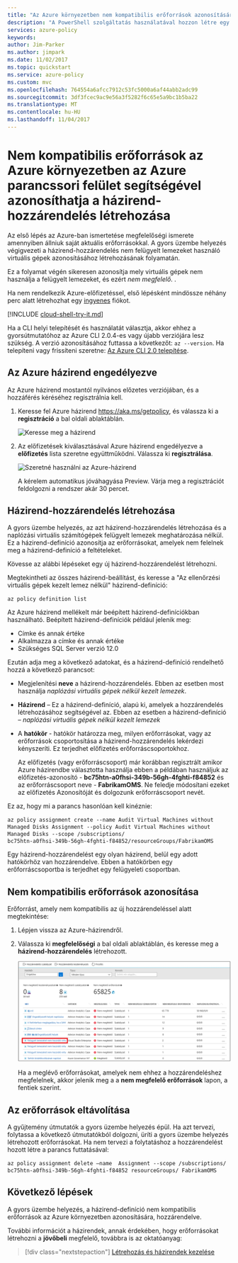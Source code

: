 ```yaml
---
title: "Az Azure környezetben nem kompatibilis erőforrások azonosítására házirend-hozzárendelés létrehozása az Azure parancssori felület használatával |} Microsoft Docs"
description: "A PowerShell szolgáltatás használatával hozzon létre egy Azure házirend-hozzárendelés nem kompatibilis erőforrások azonosítására."
services: azure-policy
keywords: 
author: Jim-Parker
ms.author: jimpark
ms.date: 11/02/2017
ms.topic: quickstart
ms.service: azure-policy
ms.custom: mvc
ms.openlocfilehash: 764554a6afcc7912c53fc5000a6af44abb2adc99
ms.sourcegitcommit: 3df3fcec9ac9e56a3f5282f6c65e5a9bc1b5ba22
ms.translationtype: MT
ms.contentlocale: hu-HU
ms.lasthandoff: 11/04/2017
---
```

# <a name="create-a-policy-assignment-to-identify-non-compliant-resources-in-your-azure-environment-with-the-azure-cli"></a>Nem kompatibilis erőforrások az Azure környezetben az Azure parancssori felület segítségével azonosíthatja a házirend-hozzárendelés létrehozása

Az első lépés az Azure-ban ismertetése megfelelőségi ismerete amennyiben állniuk saját aktuális erőforrásokkal. A gyors üzembe helyezés végigvezeti a házirend-hozzárendelés nem felügyelt lemezeket használó virtuális gépek azonosításához létrehozásának folyamatán.

Ez a folyamat végén sikeresen azonosítja mely virtuális gépek nem használja a felügyelt lemezeket, és ezért *nem megfelelő*.
.

Ha nem rendelkezik Azure-előfizetéssel, első lépésként mindössze néhány perc alatt létrehozhat egy [ingyenes](https://azure.microsoft.com/free/) fiókot.

[!INCLUDE [cloud-shell-try-it.md](../../includes/cloud-shell-try-it.md)]

Ha a CLI helyi telepítését és használatát választja, akkor ehhez a gyorsútmutatóhoz az Azure CLI 2.0.4-es vagy újabb verziójára lesz szükség. A verzió azonosításához futtassa a következőt: `az --version`. Ha telepíteni vagy frissíteni szeretne: [Az Azure CLI 2.0 telepítése]( /cli/azure/install-azure-cli).

## <a name="opt-in-to-azure-policy"></a>Az Azure házirend engedélyezve

Az Azure házirend mostantól nyilvános előzetes verziójában, és a hozzáférés kéréséhez regisztrálnia kell.

1. Keresse fel Azure házirend https://aka.ms/getpolicy, és válassza ki a **regisztráció** a bal oldali ablaktáblán.

   ![Keresse meg a házirend](media/assign-policy-definition/sign-up.png)

2. Az előfizetések kiválasztásával Azure házirend engedélyezve a **előfizetés** lista szeretne együttműködni. Válassza ki **regisztrálása**.

   ![Szeretné használni az Azure-házirend](media/assign-policy-definition/preview-opt-in.png)

   A kérelem automatikus jóváhagyása Preview. Várja meg a regisztrációt feldolgozni a rendszer akár 30 percet.

## <a name="create-a-policy-assignment"></a>Házirend-hozzárendelés létrehozása

A gyors üzembe helyezés, az azt házirend-hozzárendelés létrehozása és a naplózási virtuális számítógépek felügyelt lemezek meghatározása nélkül. Ez a házirend-definíció azonosítja az erőforrásokat, amelyek nem felelnek meg a házirend-definíció a feltételeket.

Kövesse az alábbi lépéseket egy új házirend-hozzárendelést létrehozni.

Megtekintheti az összes házirend-beállítást, és keresse a "Az ellenőrzési virtuális gépek kezelt lemez nélkül" házirend-definíció:

```azurecli
az policy definition list
```

Az Azure házirend mellékelt már beépített házirend-definíciókban használható. Beépített házirend-definíciók például jelenik meg:

- Címke és annak értéke
- Alkalmazza a címke és annak értéke
- Szükséges SQL Server verzió 12.0

Ezután adja meg a következő adatokat, és a házirend-definíció rendelhető hozzá a következő parancsot:

- Megjelenítési **neve** a házirend-hozzárendelés. Ebben az esetben most használja *naplózási virtuális gépek nélkül kezelt lemezek*.
- **Házirend** – Ez a házirend-definíció, alapú ki, amelyek a hozzárendelés létrehozásához segítségével az. Ebben az esetben a házirend-definíció – *naplózási virtuális gépek nélkül kezelt lemezek*
- A **hatókör** - hatókör határozza meg, milyen erőforrásokat, vagy az erőforrások csoportosítása a házirend-hozzárendelés lekérdezi kényszeríti. Ez terjedhet előfizetés erőforráscsoportokhoz.

  Az előfizetés (vagy erőforráscsoport) már korábban regisztrált amikor Azure házirendbe választotta használja ebben a példában használjuk az előfizetés-azonosító - **bc75htn-a0fhsi-349b-56gh-4fghti-f84852** és az erőforráscsoport neve - **FabrikamOMS**. Ne feledje módosítani ezeket az előfizetés Azonosítóját és dolgozunk erőforráscsoport nevét.

Ez az, hogy mi a parancs hasonlóan kell kinéznie:

```azurecli
az policy assignment create --name Audit Virtual Machines without Managed Disks Assignment --policy Audit Virtual Machines without Managed Disks --scope /subscriptions/
bc75htn-a0fhsi-349b-56gh-4fghti-f84852/resourceGroups/FabrikamOMS
```

Egy házirend-hozzárendelést egy olyan házirend, belül egy adott hatókörhöz van hozzárendelve. Ebben a hatókörben egy erőforráscsoportba is terjedhet egy felügyeleti csoportban.

## <a name="identify-non-compliant-resources"></a>Nem kompatibilis erőforrások azonosítása

Erőforrást, amely nem kompatibilis az új hozzárendeléssel alatt megtekintése:

1. Lépjen vissza az Azure-házirendről.
2. Válassza ki **megfelelőségi** a bal oldali ablaktáblán, és keresse meg a **házirend-hozzárendelés** létrehozott.

   ![Szabályzatoknak való megfelelés](media/assign-policy-definition/policy-compliance.png)

   Ha a meglévő erőforrásokat, amelyek nem ehhez a hozzárendeléshez megfelelnek, akkor jelenik meg a a **nem megfelelő erőforrások** lapon, a fentiek szerint.

## <a name="clean-up-resources"></a>Az erőforrások eltávolítása

A gyűjtemény útmutatók a gyors üzembe helyezés épül. Ha azt tervezi, folytassa a következő útmutatókból dolgozni, üríti a gyors üzembe helyezés létrehozott erőforrásokat. Ha nem tervezi a folytatáshoz a hozzárendelést hozott létre a parancs futtatásával:

```azurecli
az policy assignment delete –name  Assignment --scope /subscriptions/ bc75htn-a0fhsi-349b-56gh-4fghti-f84852 resourceGroups/ FabrikamOMS
```

## <a name="next-steps"></a>Következő lépések

A gyors üzembe helyezés, a házirend-definíció nem kompatibilis erőforrások az Azure környezetben azonosítására, hozzárendelve.

További információt a házirendek, annak érdekében, hogy erőforrásokat létrehozni a **jövőbeli** megfelelő, továbbra is az oktatóanyag:

> [!div class="nextstepaction"]
> [Létrehozás és házirendek kezelése](./create-manage-policy.md)
